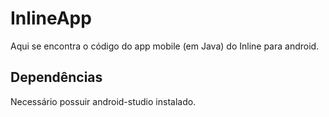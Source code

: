 # InlineApp

Aqui se encontra o código do app mobile (em Java) do Inline para android.

## Dependências
Necessário possuir android-studio instalado.

